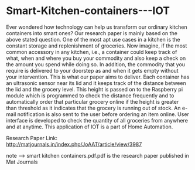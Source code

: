 # Smart-Kitchen-containers---IOT

Ever wondered how technology can help us transform our ordinary kitchen containers
into smart ones? Our research paper is mainly based on the above stated question. One of the most apt use cases in a kitchen is the constant storage and replenishment of
groceries. Now imagine, if the most common accessory in any kitchen, i.e., a
container could keep track of what, when and where you buy your commodity and
also keep a check on the amount you spend while doing so. In addition, the
commodity that you require is delivered to your doorstep as and when it gets empty
without your intervention. This is what our paper aims to deliver. Each container has an ultrasonic sensor near its lid and it keeps track of the distance
between the lid and the grocery level. This height is passed on to the Raspberry pi
module which is programmed to check the distance frequently and to automatically
order that particular grocery online if the height is greater than threshold as it
indicates that the grocery is running out of stock. An e-mail notification is also sent
to the user before ordering an item online. User interface is developed to check the
quantity of all groceries from anywhere and at anytime. This application of IOT is a
part of Home Automation. 


Research Paper Link:
http://matjournals.in/index.php/JoAAT/article/view/3987

note --> smart kitchen containers.pdf.pdf is the research paper published in Mat Journals
